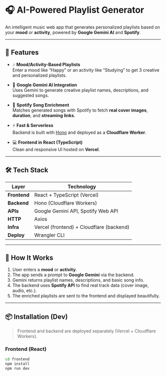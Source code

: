 # 🎧 AI-Powered Playlist Generator

An intelligent music web app that generates personalized playlists based on your **mood** or **activity**, powered by **Google Gemini AI** and **Spotify**.

---

## 🌟 Features

- 🎶 **Mood/Activity-Based Playlists**  
  Enter a mood like “Happy” or an activity like “Studying” to get 3 creative and personalized playlists.

- 🧠 **Google Gemini AI Integration**  
  Uses Gemini to generate creative playlist names, descriptions, and suggested songs.

- 📀 **Spotify Song Enrichment**  
  Matches generated songs with Spotify to fetch **real cover images**, **duration**, and **streaming links**.

- ⚡ **Fast & Serverless**  
  Backend is built with [Hono](https://hono.dev/) and deployed as a **Cloudflare Worker**.

- 💻 **Frontend in React (TypeScript)**  
  Clean and responsive UI hosted on **Vercel**.

---

## 🛠️ Tech Stack

| Layer       | Technology                          |
|-------------|--------------------------------------|
| **Frontend**| React + TypeScript (Vercel)         |
| **Backend** | Hono (Cloudflare Workers)           |
| **APIs**    | Google Gemini API, Spotify Web API  |
| **HTTP**    | Axios                               |
| **Infra**   | Vercel (frontend) + Cloudflare (backend) |
| **Deploy**  | Wrangler CLI                        |

---

## 🚀 How It Works

1. User enters a **mood** or **activity**.
2. The app sends a prompt to **Google Gemini** via the backend.
3. Gemini returns playlist names, descriptions, and basic song info.
4. The backend uses **Spotify API** to find real track data (cover image, audio, etc.).
5. The enriched playlists are sent to the frontend and displayed beautifully.

---

## 📦 Installation (Dev)

> Frontend and backend are deployed separately (Vercel + Cloudflare Workers).

### Frontend (React)
```bash
cd frontend
npm install
npm run dev
